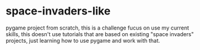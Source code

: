 # space-invaders-like
pygame project from scratch, this is a challenge fucus on use my current skills, this doesn't use tutorials that are based on existing "space invaders" projects, just learning how to use pygame and work with that.
